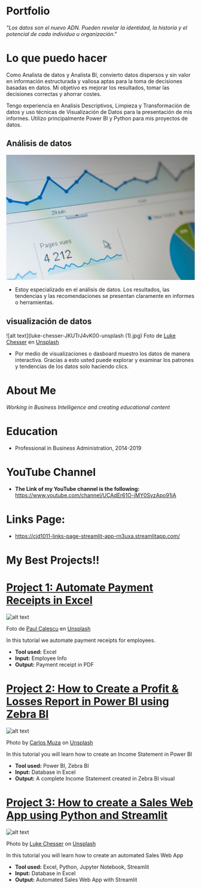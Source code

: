 # Portfolio
*"Los datos son el nuevo ADN. Pueden revelar la identidad, la historia y el potencial de cada individuo u organización."*

# Lo que puedo hacer
Como Analista de datos y Analista BI, convierto datos dispersos y sin valor en información estructurada y valiosa aptas para la toma de decisiones basadas en datos. Mi objetivo es mejorar los resultados, tomar las decisiones correctas y ahorrar costes.

Tengo experiencia en Analisis Descriptivos, Limpieza y Transformación de datos y uso técnicas de Visualización de Datos para la presentación de mis informes. Utilizo principalmente Power BI y Python para mis proyectos de datos.

## Análisis de datos
![alt text](agence-olloweb-qfp4-Ud6Fyg-unsplash.jpg)
* Estoy especializado en el análisis de datos. Los resultados, las tendencias y las recomendaciones se presentan claramente en informes o herramientas.

## visualización de datos
![alt text](luke-chesser-JKUTrJ4vK00-unsplash (1).jpg)
Foto de <a href="https://unsplash.com/es/@lukechesser?utm_content=creditCopyText&utm_medium=referral&utm_source=unsplash">Luke Chesser</a> en <a href="https://unsplash.com/es/fotos/graficos-de-analisis-de-rendimiento-en-la-pantalla-de-un-portatil-JKUTrJ4vK00?utm_content=creditCopyText&utm_medium=referral&utm_source=unsplash">Unsplash</a>
* Por medio de visualizaciones o dasboard muestro los datos de manera interactiva. Gracias a esto usted puede explorar y examinar los patrones y tendencias de los datos solo haciendo clics.

# About Me
*Working in Business Intelligence and creating educational content*

# Education
* Professional in Business Administration, 2014-2019

# YouTube Channel
* **The Link of my YouTube channel is the following:** https://www.youtube.com/channel/UCAdEr61O-jMY0SyzApo91iA

# Links Page:
* https://cjd1011-links-page-streamlit-app-rn3uxa.streamlitapp.com/

# My Best Projects!!

# [Project 1: Automate Payment Receipts in Excel](https://www.youtube.com/watch?v=qW3ih96Tnpk)
![alt text](paul-calescu-KW3m50XRhjk-unsplash.jpg)

Foto de <a href="https://unsplash.com/es/@pcalescu?utm_content=creditCopyText&utm_medium=referral&utm_source=unsplash">Paul Calescu</a> en <a href="https://unsplash.com/es/fotos/macbook-pro-en-mesa-blanca-KW3m50XRhjk?utm_content=creditCopyText&utm_medium=referral&utm_source=unsplash">Unsplash</a>

  

In this tutorial we automate payment receipts for employees.
* **Tool used:** Excel
* **Input:** Employee Info
* **Output:** Payment receipt in PDF

# [Project 2: How to Create a Profit & Losses Report in Power BI using Zebra BI](https://www.youtube.com/watch?v=SWTHN9d6g2A)
![alt text](carlos-muza-hpjSkU2UYSU-unsplash.jpg)

Photo by <a href="https://unsplash.com/@kmuza?utm_source=unsplash&utm_medium=referral&utm_content=creditCopyText">Carlos Muza</a> on <a href="https://unsplash.com/s/photos/income-statement?utm_source=unsplash&utm_medium=referral&utm_content=creditCopyText">Unsplash</a>
  

In this tutorial you will learn how to create an Income Statement in Power BI 
* **Tool used:** Power BI, Zebra BI
* **Input:** Database in Excel
* **Output:** A complete Income Statement created in Zebra BI visual

# [Project 3: How to create a Sales Web App using Python and Streamlit](https://www.youtube.com/watch?v=KU7-V4OC3Jg)
![alt text](luke-chesser-JKUTrJ4vK00-unsplash.jpg)

Photo by <a href="https://unsplash.com/@lukechesser?utm_source=unsplash&utm_medium=referral&utm_content=creditCopyText">Luke Chesser</a> on <a href="https://unsplash.com/s/photos/sales-report?utm_source=unsplash&utm_medium=referral&utm_content=creditCopyText">Unsplash</a>  
  

In this tutorial you will learn how to create an automated Sales Web App  
* **Tool used:** Excel, Python, Jupyter Notebook, Streamlit
* **Input:** Database in Excel
* **Output:** Automated Sales Web App with Streamlit

